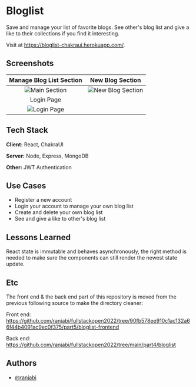 # Bloglist

Save and manage your list of favorite blogs. See other's blog list and give a like to their collections if you find it interesting.

Visit at https://bloglist-chakraui.herokuapp.com/.


## Screenshots
| Manage Blog List Section       |   New Blog Section       |
| :-------------: |:-------------:|
| ![Main Section](https://github.com/ranjabi/bloglist-dashboard/tree/main/frontend/src/assets/main-page.png) | ![New Blog Section](https://github.com/ranjabi/bloglist-dashboard/tree/main/frontend/src/assets/new-blog-section.png)
| Login Page        |
| ![Login Page](https://github.com/ranjabi/bloglist-dashboard/tree/main/frontend/src/assets/login-page.png) |



## Tech Stack

**Client:** React, ChakraUI

**Server:** Node, Express, MongoDB

**Other:** JWT Authentication

## Use Cases

- Register a new account 
- Login your account to manage your own blog list
- Create and delete your own blog list
- See and give a like to other's blog list
## Lessons Learned

React state is immutable and behaves asynchronously, the right method is needed to make sure the components can still render the newest state update.

## Etc
The front end & the back end part of this repository is moved from the previous following source to make the directory cleaner:

Front end: https://github.com/ranjabi/fullstackopen2022/tree/90fb578ee910c1ac132a66f44b4091ac9ec0f375/part5/bloglist-frontend

Back end: https://github.com/ranjabi/fullstackopen2022/tree/main/part4/bloglist

## Authors

- [@ranjabi](https://www.github.com/ranjabi)

